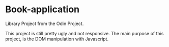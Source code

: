 # Book-application
Library Project from the Odin Project.

This project is still pretty ugly and not responsive.
The main purpose of this project, is the DOM manipulation with Javascript.
